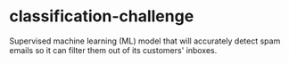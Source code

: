 # classification-challenge
Supervised machine learning (ML) model that will accurately detect spam emails so it can filter them out of its customers' inboxes.
